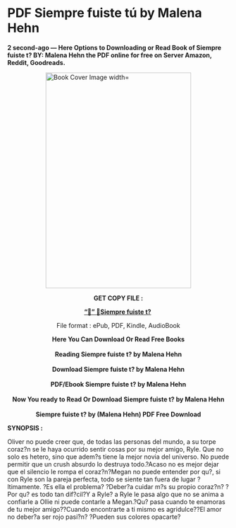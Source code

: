 # PDF  Siempre fuiste tú by Malena Hehn
<p><strong>2 second-ago &mdash; Here Options to Downloading or Read Book of Siempre fuiste t? BY: Malena Hehn the PDF online for free on Server Amazon, Reddit, Goodreads.</strong></p><p><a href="https://educationsharingacademy.cloud/?book=197303854-siempre-fuiste-t"><img style="display: block; margin-left: auto; margin-right: auto;" src="https://i.gr-assets.com/images/S/compressed.photo.goodreads.com/books/1692480621l/197303854.jpg" alt="Book Cover Image width=" width="330" height="488" /></a></p><p style="text-align: center;"><strong>GET COPY FILE :</strong></p><p style="text-align: center;"><strong><a href="https://educationsharingacademy.cloud/?book=197303854-siempre-fuiste-t" target="_blank" rel="noopener">“📢” 🔗Siempre fuiste t?</a>&nbsp;</strong></p><p style="text-align: center;">File format : ePub, PDF, Kindle, AudioBook</p><div style="text-align: center;"><strong>Here You Can Download Or Read Free Books</strong></div><div style="text-align: center;">&nbsp;</div><div style="text-align: center;"><strong>Reading Siempre fuiste t? by Malena Hehn</strong></div><div style="text-align: center;">&nbsp;</div><div style="text-align: center;"><strong>Download Siempre fuiste t? by Malena Hehn</strong></div><div style="text-align: center;">&nbsp;</div><div style="text-align: center;"><strong>PDF/Ebook Siempre fuiste t? by Malena Hehn</strong></div><div style="text-align: center;">&nbsp;</div><div style="text-align: center;"><strong>Now You ready to Read Or Download Siempre fuiste t? by Malena Hehn</strong></div><div style="text-align: center;">&nbsp;</div><div style="text-align: center;"><strong>Siempre fuiste t? by (Malena Hehn) PDF Free Download</strong></div><p><strong>SYNOPSIS :</strong></p><p>Oliver no puede creer que, de todas las personas del mundo, a su torpe coraz?n se le haya ocurrido sentir cosas por su mejor amigo, Ryle. Que no solo es hetero, sino que adem?s tiene la mejor novia del universo. No puede permitir que un crush absurdo lo destruya todo.?Acaso no es mejor dejar que el silencio le rompa el coraz?n?Megan no puede entender por qu?, si con Ryle son la pareja perfecta, todo se siente tan fuera de lugar ?ltimamente. ?Es ella el problema? ?Deber?a cuidar m?s su propio coraz?n? ?Por qu? es todo tan dif?cil?Y a Ryle? a Ryle le pasa algo que no se anima a confiarle a Ollie ni puede contarle a Megan.?Qu? pasa cuando te enamoras de tu mejor amigo??Cuando encontrarte a ti mismo es agridulce??El amor no deber?a ser rojo pasi?n? ?Pueden sus colores opacarte?</p>
